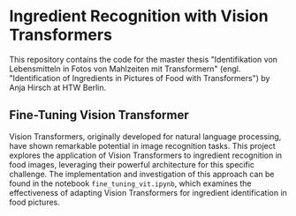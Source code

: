 # Ingredient Recognition with Vision Transformers

This repository contains the code for the master thesis "Identifikation von Lebensmitteln in Fotos von Mahlzeiten mit Transformern" (engl. "Identification of Ingredients in Pictures of Food with Transformers") by Anja Hirsch at HTW Berlin.

## Fine-Tuning Vision Transformer
Vision Transformers, originally developed for natural language processing, have shown remarkable potential in image recognition tasks. This project explores the application of Vision Transformers to ingredient recognition in food images, leveraging their powerful architecture for this specific challenge. The implementation and investigation of this approach can be found in the notebook `fine_tuning_vit.ipynb`, which examines the effectiveness of adapting Vision Transformers for ingredient identification in food pictures.
